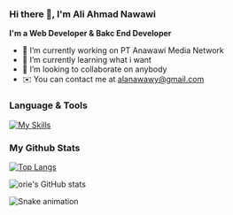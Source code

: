 ### Hi there 👋, I'm Ali Ahmad Nawawi

**I'm a Web Developer & Bakc End Developer**

- 🔭 I’m currently working on PT Anawawi Media Network
- 🌱 I’m currently learning what i want
- 👯 I’m looking to collaborate on anybody
- ✉️ You can contact me at alanawawy@gmail.com


### Language & Tools
[![My Skills](https://skillicons.dev/icons?i=vscode,php,js,ts,python,jquery,angular,vue,nodejs,react,css,bootstrap,laravel,wordpress,mysql,postgres,sqlite,gcp,git,github,gitlab,stackoverflow,aws,azure)](https://skillicons.dev)

### My Github Stats

[![Top Langs](https://github-readme-stats.vercel.app/api/top-langs/?username=aliahmadnawawi&layout=compact&theme=tokyonight)](https://github.com/aliahmadnawawi/github-readme-stats)

![orie's GitHub stats](https://github-readme-stats.vercel.app/api?username=aliahmadnawawi&show_icons=true&theme=tokyonight)

<!--
**aliahmadnawawi/aliahmadnawawi** is a ✨ _special_ ✨ repository because its `README.md` (this file) appears on your GitHub profile.

Here are some ideas to get you started:

- 🔭 I’m currently working on ...
- 🌱 I’m currently learning ...
- 👯 I’m looking to collaborate on ...
- 🤔 I’m looking for help with ...
- 💬 Ask me about ...
- 📫 How to reach me: ...
- 😄 Pronouns: ...
- ⚡ Fun fact: ...
-->

<div>

  ![Snake animation](https://github.com/danielbped/danielbped/blob/output/github-contribution-grid-snake.svg)
  
</div>
